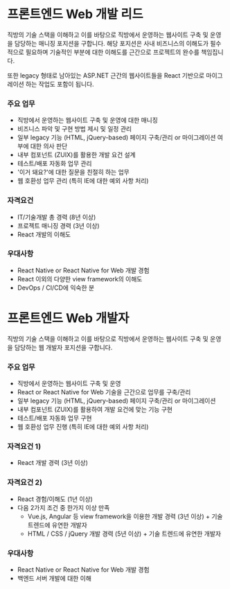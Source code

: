 # 프론트엔드 Web 개발 리드

직방의 기술 스택을 이해하고 이를 바탕으로 직방에서 운영하는 웹사이트 구축 및 운영을 담당하는 매니징 포지션을 구합니다. 해당 포지션은 사내 비즈니스의 이해도가 필수적으로 필요하며 기술적인 부분에 대한 이해도를 근간으로 프로젝트의 완수를 책임집니다.

또한 legacy 형태로 남아있는 ASP.NET 근간의 웹사이트들을 React 기반으로 마이그레이션 하는 작업도 포함이 됩니다.

### 주요 업무

* 직방에서 운영하는 웹사이트 구축 및 운영에 대한 매니징
* 비즈니스 파악 및 구현 방법 제시 및 일정 관리
* 일부 legacy 기능 (HTML, jQuery-based) 페이지 구축/관리 or 마이그레이션 여부에 대한 의사 판단
* 내부 컴포넌트 (ZUIX)를 활용한 개발 요건 설계
* 테스트/배포 자동화 업무 관리
* '이거 돼요?'에 대한 질문을 친절히 하는 업무
* 웹 호환성 업무 관리 (특히 IE에 대한 예외 사항 처리)

### 자격요건

* IT/기술개발 총 경력 (8년 이상)
* 프로젝트 매니징 경력 (3년 이상)
* React 개발의 이해도

### 우대사항

* React Native or React Native for Web 개발 경험
* React 이외의 다양한 view framework의 이해도
* DevOps / CI/CD에 익숙한 분

# 프론트엔드 Web 개발자

직방의 기술 스택을 이해하고 이를 바탕으로 직방에서 운영하는 웹사이트 구축 및 운영을 담당하는 웹 개발자 포지션을 구합니다.

### 주요 업무

* 직방에서 운영하는 웹사이트 구축 및 운영
* React or React Native for Web 기술을 근간으로 업무를 구축/관리
* 일부 legacy 기능 (HTML, jQuery-based) 페이지 구축/관리 or 마이그레이션
* 내부 컴포넌트 (ZUIX)를 활용하여 개발 요건에 맞는 기능 구현
* 테스트/배포 자동화 업무 구현
* 웹 호환성 업무 진행 (특히 IE에 대한 예외 사항 처리)

### 자격요건 1)

* React 개발 경력 (3년 이상)

### 자격요건 2)

* React 경험/이해도 (1년 이상)
* 다음 2가지 조건 중 한가지 이상 만족
  * Vue.js, Angular 등 view framework을 이용한 개발 경력 (3년 이상) + 기술 트렌드에 유연한 개발자
  * HTML / CSS / jQuery 개발 경력 (5년 이상) + 기술 트렌드에 유연한 개발자

### 우대사항

* React Native or React Native for Web 개발 경험
* 백엔드 서버 개발에 대한 이해